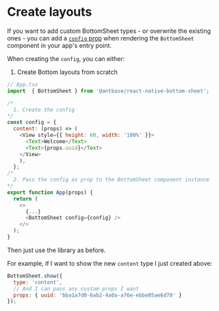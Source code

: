 # Create layouts

If you want to add custom BottomSheet types - or overwrite the existing ones - you can add a [`config` prop](./api.md#props) when rendering the `BottomSheet` component in your app's entry point.

When creating the `config`, you can either:

1. Create Bottom layouts from scratch

```js
// App.tsx
import  { BottomSheet } from '@antbase/react-native-bottom-sheet';

/*
  1. Create the config
*/
const config = {
  content: (props) => (
    <View style={{ height: 60, width: '100%' }}>
      <Text>Welcome</Text>
      <Text>{props.uuid}</Text>
    </View>
    ),
  };
/*
  2. Pass the config as prop to the BottomSheet component instance
*/
export function App(props) {
  return (
    <>
      {...}
      <BottomSheet config={config} />
    </>
  );
}
```

Then just use the library as before.

For example, if I want to show the new `content` type I just created above:

```js
BottomSheet.show({
  type: 'content',
  // And I can pass any custom props I want
  props: { uuid: 'bba1a7d0-6ab2-4a0a-a76e-ebbe05ae6d70' }
});
```
